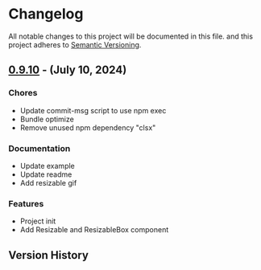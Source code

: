 # Changelog

All notable changes to this project will be documented in this file.
and this project adheres to [Semantic Versioning](https://semver.org/spec/v2.0.0.html).

## [0.9.10] - (July 10, 2024)

### Chores

- Update commit-msg script to use npm exec
- Bundle optimize
- Remove unused npm dependency "clsx"

### Documentation

- Update example
- Update readme
- Add resizable gif

### Features

- Project init
- Add Resizable and ResizableBox component

## Version History

[0.9.10]: https://github.com///releases/tag/v0.9.10

